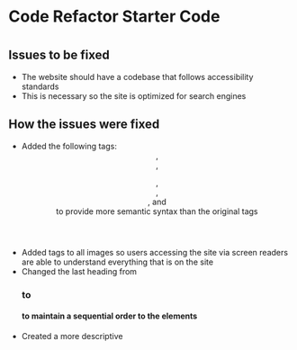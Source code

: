 # Code Refactor Starter Code
# <Horiseon>

## Issues to be fixed
* The website should have a codebase that follows accessibility standards
* This is necessary so the site is optimized for search engines

## How the issues were fixed
* Added the following tags: <header>, <nav>, <figure>, <section>,  <aside>, and <footer> to provide more semantic syntax than the original tags
* Added <alt> tags to all images so users accessing the site via screen readers are able to understand everything that is on the site
* Changed the last heading from <h3> to <h4> to maintain a sequential order to the elements
* Created a more descriptive <title> for search engine optimization and to add a more professional look to the website's tab